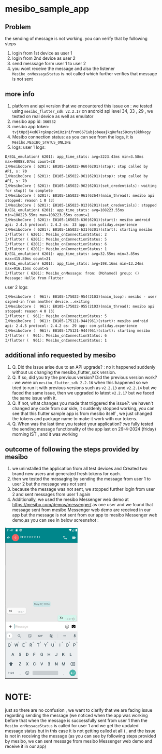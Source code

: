 # mesibo_sample_app

## Problem
the sending of message is not working. you can verify that by following steps
1. login from 1st device as user 1
2. login from 2nd device as user 2
3. send messsage form user 1 to user 2
4. you wont receive the message and also the listener `Mesibo_onMessageStatus` is not called which further verifies that message is not sent

## more info
1. platform and api version that we encountered this issue on : we tested using `mesibo_flutter_sdk v2.2.17` on android api level 34, 33 , 29 , we tested on real device as well as emulator
2. mesibo app id: `366532`
3. mesibo app token:  `tvjt0pdj4xd67rgknpc9mi0z1nifrom667iubjobeeajkq8ofaz58cnyt8khkogy`
4. Mesibo connection status: as you can see from the logs, it is `Mesibo.MESIBO_STATUS_ONLINE`
5. logs:
   user 1 logs:
```
D/EGL_emulation( 6201): app_time_stats: avg=3223.43ms min=3.58ms max=90088.07ms count=28
I/MesiboCore ( 6201): E0105-165022-960(6201)(stop): stop called by API, s: 70
I/MesiboCore ( 6201): E0105-165022-961(6201)(stop): stop called by API, s: 70
I/MesiboCore ( 6201): E0105-165022-962(6201)(set_credentials): waiting for stop() to complete
I/MesiboCore ( 6201): E0105-165022-961(6264)(main_thread): mesibo api stopped: reason 1 0 (3)
I/MesiboCore ( 6201): E0105-165023-013(6201)(set_credentials): stopped
D/EGL_emulation( 6201): app_time_stats: avg=108223.55ms min=108223.55ms max=108223.55ms count=1
I/MesiboCore ( 6201): E0105-165023-630(6201)(start): mesibo android api: 2.4.5 protocol: 2.4.2 os: 33 app: com.yoliday.experience
I/MesiboCore ( 6201): E0105-165023-631(6201)(start): starting mesibo
I/flutter ( 6201): Mesibo_onConnectionStatus: 2
I/flutter ( 6201): Mesibo_onConnectionStatus: 5
I/flutter ( 6201): Mesibo_onConnectionStatus: 6
I/flutter ( 6201): Mesibo_onConnectionStatus: 1
D/EGL_emulation( 6201): app_time_stats: avg=32.55ms min=3.85ms max=415.80ms count=21
D/EGL_emulation( 6201): app_time_stats: avg=198.16ms min=13.24ms max=916.15ms count=5
I/flutter ( 6201): Mesibo_onMessage: from: (Mohamed) group: () Message: Hello from Flutter
```
   user 2 logs:
```
I/MesiboCore (  961): E0105-175022-954(2103)(main_loop): mesibo - user signed-in from another device...exiting   
I/MesiboCore (  961): E0105-175022-955(2103)(main_thread): mesibo api stopped: reason 4 0 (3)
I/flutter (  961): Mesibo_onConnectionStatus: 5
I/MesiboCore (  961): E0105-175121-944(961)(start): mesibo android api: 2.4.5 protocol: 2.4.2 os: 29 app: com.yoliday.experience
I/MesiboCore (  961): E0105-175121-944(961)(start): starting mesibo
I/flutter (  961): Mesibo_onConnectionStatus: 6
I/flutter (  961): Mesibo_onConnectionStatus: 1
```

## additional info requested by mesibo
1. Q. Did the issue arise due to an API upgrade? : no it happened suddenly without us changing the mesibo_flutter_sdk version.
2. Q. If so, did you try the previous version? Did the previous version work? : we were on `mesibo_flutter_sdk 2.2.16` when this happened so we tried to run it with previous versions such as `v2.2.13` and `v2.2.14` but we faced the same issue, then we upgraded to latest `v2.2.17` but we faced the same issue with it.
3. Q. If not, what changes you made that triggered the issue?: we haven't changed any code from our side, it suddenly stopped working, you can see that this flutter sample app is from mesibo itself , we just changed the tokens and package name to make it work with our tokens.
4. Q. When was the last time you tested your application? :we fully tested the sending message functionality of the app last on 26-4-2024 (friday) morning IST , and it was working

## outcome of following the steps provided by mesibo
1. we uninstalled the application from all test devices and Created two brand new users and generated fresh tokens for each.
2. then we tested the messaging by sending the message from user 1 to user 2 but the message was not sent
3. because the message was not sent, we stopped further login from user 2 and sent messages from user 1 again
4. Additionally, we used the mesibo Messenger  web demo at https://mesibo.com/demos/messenger/ as one user and we found that message sent from mesibo Messenger  web demo are received in our app but the message is not sent from our app to mesibo Messenger  web demo,as you can see in below screenshot :
<img src="screenshots/1.png" height="500"/> 

# NOTE: 
just so there are no confusion , we want to clarify that we are facing issue regarding sending the message (we noticed when the app was working before that when the message is successfully sent from user 1 then the `Mesibo_onMessageStatus` is called for user 1 and we get the updated message status but in this case it is not getting called at all ) , and the issue is not in receiving the message (as you can see by following  steps provided by mesibo,  we can sent message from mesibo Messenger  web demo and receive it in our app)
